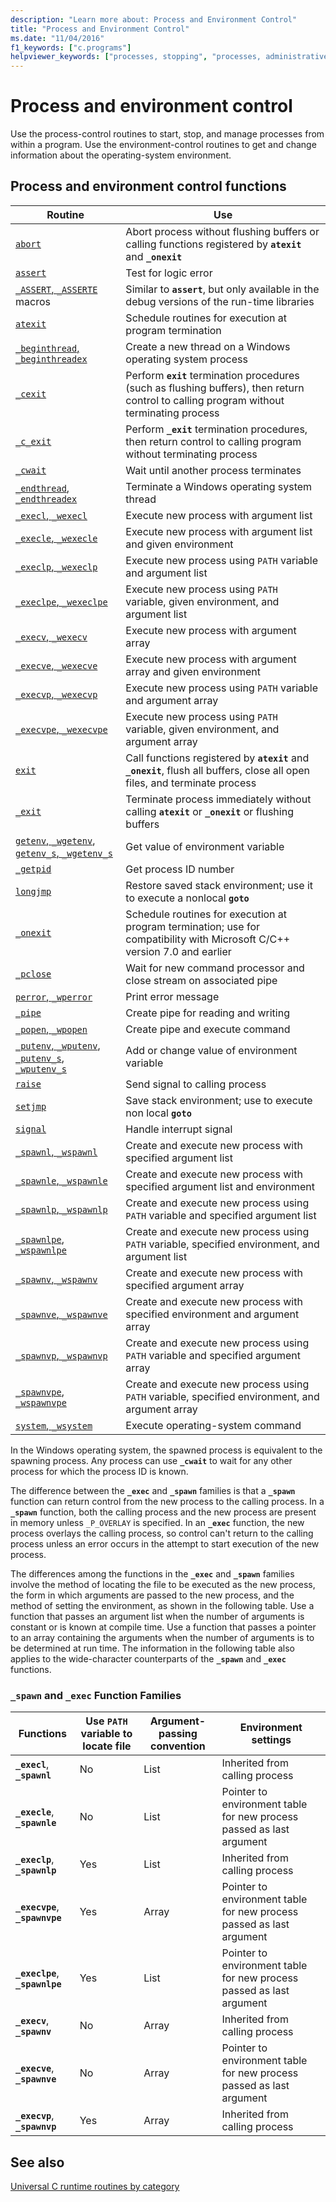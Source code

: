 ```yaml
---
description: "Learn more about: Process and Environment Control"
title: "Process and Environment Control"
ms.date: "11/04/2016"
f1_keywords: ["c.programs"]
helpviewer_keywords: ["processes, stopping", "processes, administrative tasks", "parent process", "processes, starting", "environment control routines", "process control routines"]
---
```

# Process and environment control

Use the process-control routines to start, stop, and manage processes from within a program. Use the environment-control routines to get and change information about the operating-system environment.

## Process and environment control functions

| Routine | Use |
|---|---|
| [`abort`](./reference/abort.md) | Abort process without flushing buffers or calling functions registered by **`atexit`** and **`_onexit`** |
| [`assert`](./reference/assert-macro-assert-wassert.md) | Test for logic error |
| [`_ASSERT`, `_ASSERTE`](./reference/assert-asserte-assert-expr-macros.md) macros | Similar to **`assert`**, but only available in the debug versions of the run-time libraries |
| [`atexit`](./reference/atexit.md) | Schedule routines for execution at program termination |
| [`_beginthread`, `_beginthreadex`](./reference/beginthread-beginthreadex.md) | Create a new thread on a Windows operating system process |
| [`_cexit`](./reference/cexit-c-exit.md) | Perform **`exit`** termination procedures (such as flushing buffers), then return control to calling program without terminating process |
| [`_c_exit`](./reference/cexit-c-exit.md) | Perform **`_exit`** termination procedures, then return control to calling program without terminating process |
| [`_cwait`](./reference/cwait.md) | Wait until another process terminates |
| [`_endthread`, `_endthreadex`](./reference/endthread-endthreadex.md) | Terminate a Windows operating system thread |
| [`_execl`, `_wexecl`](./reference/execl-wexecl.md) | Execute new process with argument list |
| [`_execle`, `_wexecle`](./reference/execle-wexecle.md) | Execute new process with argument list and given environment |
| [`_execlp`, `_wexeclp`](./reference/execlp-wexeclp.md) | Execute new process using `PATH` variable and argument list |
| [`_execlpe`, `_wexeclpe`](./reference/execlpe-wexeclpe.md) | Execute new process using `PATH` variable, given environment, and argument list |
| [`_execv`, `_wexecv`](./reference/execv-wexecv.md) | Execute new process with argument array |
| [`_execve`, `_wexecve`](./reference/execve-wexecve.md) | Execute new process with argument array and given environment |
| [`_execvp`, `_wexecvp`](./reference/execvp-wexecvp.md) | Execute new process using `PATH` variable and argument array |
| [`_execvpe`, `_wexecvpe`](./reference/execvpe-wexecvpe.md) | Execute new process using `PATH` variable, given environment, and argument array |
| [`exit`](./reference/exit-exit-exit.md) | Call functions registered by **`atexit`** and **`_onexit`**, flush all buffers, close all open files, and terminate process |
| [`_exit`](./reference/exit-exit-exit.md) | Terminate process immediately without calling **`atexit`** or **`_onexit`** or flushing buffers |
| [`getenv`, `_wgetenv`](./reference/getenv-wgetenv.md), [`getenv_s`, `_wgetenv_s`](./reference/getenv-s-wgetenv-s.md) | Get value of environment variable |
| [`_getpid`](./reference/getpid.md) | Get process ID number |
| [`longjmp`](./reference/longjmp.md) | Restore saved stack environment; use it to execute a nonlocal **`goto`** |
| [`_onexit`](./reference/onexit-onexit-m.md) | Schedule routines for execution at program termination; use for compatibility with Microsoft C/C++ version 7.0 and earlier |
| [`_pclose`](./reference/pclose.md) | Wait for new command processor and close stream on associated pipe |
| [`perror`, `_wperror`](./reference/perror-wperror.md) | Print error message |
| [`_pipe`](./reference/pipe.md) | Create pipe for reading and writing |
| [`_popen`, `_wpopen`](./reference/popen-wpopen.md) | Create pipe and execute command |
| [`_putenv`, `_wputenv`](./reference/putenv-wputenv.md), [`_putenv_s`, `_wputenv_s`](./reference/putenv-s-wputenv-s.md) | Add or change value of environment variable |
| [`raise`](./reference/raise.md) | Send signal to calling process |
| [`setjmp`](./reference/setjmp.md) | Save stack environment; use to execute non local **`goto`** |
| [`signal`](./reference/signal.md) | Handle interrupt signal |
| [`_spawnl`, `_wspawnl`](./reference/spawnl-wspawnl.md) | Create and execute new process with specified argument list |
| [`_spawnle`, `_wspawnle`](./reference/spawnle-wspawnle.md) | Create and execute new process with specified argument list and environment |
| [`_spawnlp`, `_wspawnlp`](./reference/spawnlp-wspawnlp.md) | Create and execute new process using `PATH` variable and specified argument list |
| [`_spawnlpe`, `_wspawnlpe`](./reference/spawnlpe-wspawnlpe.md) | Create and execute new process using `PATH` variable, specified environment, and argument list |
| [`_spawnv`, `_wspawnv`](./reference/spawnv-wspawnv.md) | Create and execute new process with specified argument array |
| [`_spawnve`, `_wspawnve`](./reference/spawnve-wspawnve.md) | Create and execute new process with specified environment and argument array |
| [`_spawnvp`, `_wspawnvp`](./reference/spawnvp-wspawnvp.md) | Create and execute new process using `PATH` variable and specified argument array |
| [`_spawnvpe`, `_wspawnvpe`](./reference/spawnvpe-wspawnvpe.md) | Create and execute new process using `PATH` variable, specified environment, and argument array |
| [`system`, `_wsystem`](./reference/system-wsystem.md) | Execute operating-system command |

In the Windows operating system, the spawned process is equivalent to the spawning process. Any process can use **`_cwait`** to wait for any other process for which the process ID is known.

The difference between the **`_exec`** and **`_spawn`** families is that a **`_spawn`** function can return control from the new process to the calling process. In a **`_spawn`** function, both the calling process and the new process are present in memory unless `_P_OVERLAY` is specified. In an **`_exec`** function, the new process overlays the calling process, so control can't return to the calling process unless an error occurs in the attempt to start execution of the new process.

The differences among the functions in the **`_exec`** and **`_spawn`** families involve the method of locating the file to be executed as the new process, the form in which arguments are passed to the new process, and the method of setting the environment, as shown in the following table. Use a function that passes an argument list when the number of arguments is constant or is known at compile time. Use a function that passes a pointer to an array containing the arguments when the number of arguments is to be determined at run time. The information in the following table also applies to the wide-character counterparts of the **`_spawn`** and **`_exec`** functions.

### `_spawn` and `_exec` Function Families

| Functions | Use `PATH` variable to locate file | Argument-passing convention | Environment settings |
|---|---|---|---|
| **`_execl`**, **`_spawnl`** | No | List | Inherited from calling process |
| **`_execle`**, **`_spawnle`** | No | List | Pointer to environment table for new process passed as last argument |
| **`_execlp`**, **`_spawnlp`** | Yes | List | Inherited from calling process |
| **`_execvpe`**, **`_spawnvpe`** | Yes | Array | Pointer to environment table for new process passed as last argument |
| **`_execlpe`**, **`_spawnlpe`** | Yes | List | Pointer to environment table for new process passed as last argument |
| **`_execv`**, **`_spawnv`** | No | Array | Inherited from calling process |
| **`_execve`**, **`_spawnve`** | No | Array | Pointer to environment table for new process passed as last argument |
| **`_execvp`**, **`_spawnvp`** | Yes | Array | Inherited from calling process |

## See also

[Universal C runtime routines by category](./run-time-routines-by-category.md)
